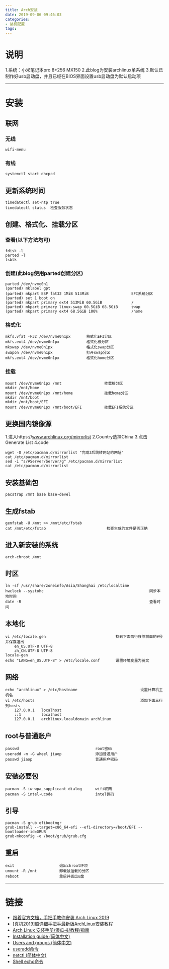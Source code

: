 ```yaml
---
title: Arch安装
date: 2019-09-06 09:46:03
categories:
- 装机配置
tags:
---
```

# 说明
1.系统：小米笔记本pro 8+256 MX150
2.此blog为安装archlinux单系统
3.默认已制作好usb启动盘，并且已经在BIOS界面设置usb启动盘为默认启动项

---
# 安装
## 联网
### 无线
`wifi-menu`
### 有线
`systemctl start dhcpcd`
## 更新系统时间
```
timedatectl set-ntp true
timedatectl status	检查服务状态
```
## 创建、格式化、挂载分区
### 查看(以下方法均可)
```
fdisk -l
parted -l
lsblk
```
### 创建(此blog使用parted创建分区)
```
parted /dev/nvme0n1
(parted) mklabel gpt
(parted) mkpart ESP fat32 1MiB 513MiB                   EFI系统分区
(parted) set 1 boot on
(parted) mkpart primary ext4 513MiB 60.5GiB             /
(parted) mkpart primary linux-swap 60.5GiB 68.5GiB      swap
(parted) mkpart primary ext4 68.5GiB 100%               /home
```
### 格式化
```
mkfs.vfat -F32 /dev/nvme0n1px       格式化EFI分区
mkfs.ext4 /dev/nvme0n1px            格式化根分区
mkswap /dev/nvme0n1px               格式化swap分区
swapon /dev/nvme0n1px               打开swap分区
mkfs.ext4 /dev/nvme0n1px            格式化home分区
```
### 挂载
```
mount /dev/nvme0n1px /mnt                   挂载根分区
mkdir /mnt/home
mount /dev/nvme0n1px /mnt/home              挂载home分区
mkdir /mnt/boot
mkdir /mnt/boot/EFI
mount /dev/nvme0n1px /mnt/boot/EFI          挂载EFI系统分区
```
## 更换国内镜像源
1.进入https://www.archlinux.org/mirrorlist
2.Country选择China
3.点击Generate List
4.code
```
wget -O /etc/pacman.d/mirrorlist "完成3后跳转网站的网址"
cat /etc/pacman.d/mirrorlist
sed -i "s/#Server/Server/g" /etc/pacman.d/mirrorlist
cat /etc/pacman.d/mirrorlist
```
## 安装基础包
`pacstrap /mnt base base-devel`
## 生成fstab
```
genfstab -U /mnt >> /mnt/etc/fstab
cat /mnt/etc/fstab                           检查生成的文件是否正确
```
## 进入新安装的系统
`arch-chroot /mnt`
## 时区
```
ln -sf /usr/share/zoneinfo/Asia/Shanghai /etc/localtime
hwclock --systohc                                               同步本地时间
date -R                                                         查看时间
```
## 本地化
```
vi /etc/locale.gen                               找到下面两行移除前面的#号并保存退出
	en_US.UTF-8 UTF-8
	zh_CN.UTF-8 UTF-8
locale-gen
echo "LANG=en_US.UTF-8" > /etc/locale.conf       设置环境变量为英文
```
## 网络
```
echo "archlinux" > /etc/hostname                            设置计算机主机名
vi /etc/hosts                                               添加下面三行到hosts
	127.0.0.1   localhost
	::1         localhost
	127.0.0.1   archlinux.localdomain archlinux
```
## root与普通账户
```
passwd                                  root密码
useradd -m -G wheel jiaop               添加普通用户
passwd jiaop                            普通用户密码
```
## 安装必要包
```
pacman -S iw wpa_supplicant dialog      wifi联网
pacman -S intel-ucode                   intel微码
```
## 引导
```
pacman -S grub efibootmgr
grub-install --target=x86_64-efi --efi-directory=/boot/EFI --bootloader-id=GRUB
grub-mkconfig -o /boot/grub/grub.cfg
```
## 重启
```
exit                    退出chroot环境
umount -R /mnt          卸载被挂载的分区
reboot                  重启并拔出u盘
```
---
# 链接
- [跟着官方文档，手把手教你安装 Arch Linux 2019](https://www.bilibili.com/video/av56970488)
- [[真机2019]超详细手把手最新版ArchLinux安装教程](https://www.bilibili.com/video/av45282571/?spm_id_from=333.788.videocard.0)
- [Arch Linux 安装手册/傻瓜书/教程/指南](https://www.jianshu.com/p/6fe59c24b3df?utm_campaign=maleskine&utm_content=note&utm_medium=seo_notes&utm_source=recommendation)
- [Installation guide (简体中文)](https://wiki.archlinux.org/index.php/Installation_guide_(%E7%AE%80%E4%BD%93%E4%B8%AD%E6%96%87))
- [Users and groups (简体中文)](https://wiki.archlinux.org/index.php/Users_and_groups_(%E7%AE%80%E4%BD%93%E4%B8%AD%E6%96%87)#%E6%B7%BB%E5%8A%A0%E7%99%BB%E5%BD%95%E7%94%A8%E6%88%B7)
- [useradd命令](https://man.linuxde.net/useradd)
- [netctl (简体中文)](https://wiki.archlinux.org/index.php/Netctl_(%E7%AE%80%E4%BD%93%E4%B8%AD%E6%96%87))
- [Shell echo命令](https://www.runoob.com/linux/linux-shell-echo.html)
